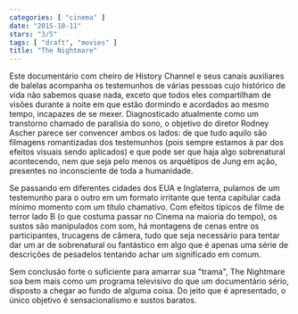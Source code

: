 ```yaml
---
categories: [ "cinema" ]
date: "2015-10-11"
stars: "3/5"
tags: [ "draft", "movies" ]
title: "The Nightmare"
---
```

Este documentário com cheiro de History Channel e seus canais auxiliares
de balelas acompanha os testemunhos de várias pessoas cujo histórico
de vida não sabemos quase nada, exceto que todos eles compartilham
de visões durante a noite em que estão dormindo e acordados ao
mesmo tempo, incapazes de se mexer. Diagnosticado atualmente como um
transtorno chamado de paralisia do sono, o objetivo do diretor Rodney
Ascher parece ser convencer ambos os lados: de que tudo aquilo são
filmagens romantizadas dos testemunhos (pois sempre estamos à par dos
efeitos visuais sendo aplicados) e que pode ser que haja algo sobrenatural
acontecendo, nem que seja pelo menos os arquétipos de Jung em ação,
presentes no inconsciente de toda a humanidade.

Se passando em diferentes cidades dos EUA e Inglaterra, pulamos de um
testemunho para o outro em um formato irritante que tenta capitular cada
mínimo momento com um título chamativo. Com efeitos típicos de filme
de terror lado B (o que costuma passar no Cinema na maioria do tempo),
os sustos são manipulados com som, há montagens de cenas entre os
participantes, trucagens de câmera, tudo que seja necessário para tentar
dar um ar de sobrenatural ou fantástico em algo que é apenas uma série
de descrições de pesadelos tentando achar um significado em comum.

Sem conclusão forte o suficiente para amarrar sua "trama", The Nightmare
soa bem mais como um programa televisivo do que um documentário sério,
disposto a chegar ao fundo de alguma coisa. Do jeito que é apresentado,
o único objetivo é sensacionalismo e sustos baratos.
